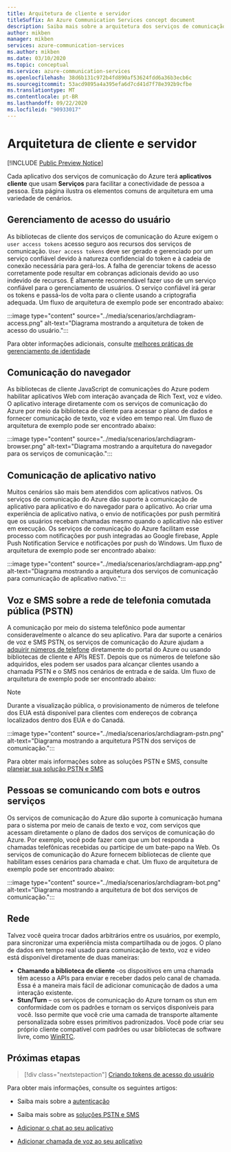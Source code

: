 ```yaml
---
title: Arquitetura de cliente e servidor
titleSuffix: An Azure Communication Services concept document
description: Saiba mais sobre a arquitetura dos serviços de comunicação.
author: mikben
manager: mikben
services: azure-communication-services
ms.author: mikben
ms.date: 03/10/2020
ms.topic: conceptual
ms.service: azure-communication-services
ms.openlocfilehash: 38d6b131c972b4fd890af53624fdd6a36b3ecb6c
ms.sourcegitcommit: 53acd9895a4a395efa6d7cd41d7f78e392b9cfbe
ms.translationtype: MT
ms.contentlocale: pt-BR
ms.lasthandoff: 09/22/2020
ms.locfileid: "90933017"
---
```

# <a name="client-and-server-architecture"></a>Arquitetura de cliente e servidor

[!INCLUDE [Public Preview Notice](../includes/public-preview-include.md)]

<!--
> [!WARNING]
> This document is under construction and needs the following items to be addressed: 
> - Need to add security best practices for token management here
> - Reference docs:
> - https://docs.microsoft.com/windows/security/threat-protection/security-policy-settings/create-a-token-object
> - https://docs.microsoft.com/azure/aks/operator-best-practices-identity
> - https://docs.microsoft.com/cloud-app-security/api-tokens?view=gestures-1.0-->

Cada aplicativo dos serviços de comunicação do Azure terá **aplicativos cliente** que usam **Serviços** para facilitar a conectividade de pessoa a pessoa. Esta página ilustra os elementos comuns de arquitetura em uma variedade de cenários.

## <a name="user-access-management"></a>Gerenciamento de acesso do usuário

As bibliotecas de cliente dos serviços de comunicação do Azure exigem o `user access tokens` acesso seguro aos recursos dos serviços de comunicação. `User access tokens` deve ser gerado e gerenciado por um serviço confiável devido à natureza confidencial do token e à cadeia de conexão necessária para gerá-los. A falha de gerenciar tokens de acesso corretamente pode resultar em cobranças adicionais devido ao uso indevido de recursos. É altamente recomendável fazer uso de um serviço confiável para o gerenciamento de usuários. O serviço confiável irá gerar os tokens e passá-los de volta para o cliente usando a criptografia adequada. Um fluxo de arquitetura de exemplo pode ser encontrado abaixo:

:::image type="content" source="../media/scenarios/archdiagram-access.png" alt-text="Diagrama mostrando a arquitetura de token de acesso do usuário.":::

Para obter informações adicionais, consulte [melhores práticas de gerenciamento de identidade](https://docs.microsoft.com/azure/security/fundamentals/identity-management-best-practices)

## <a name="browser-communication"></a>Comunicação do navegador

As bibliotecas de cliente JavaScript de comunicações do Azure podem habilitar aplicativos Web com interação avançada de Rich Text, voz e vídeo. O aplicativo interage diretamente com os serviços de comunicação do Azure por meio da biblioteca de cliente para acessar o plano de dados e fornecer comunicação de texto, voz e vídeo em tempo real. Um fluxo de arquitetura de exemplo pode ser encontrado abaixo:

:::image type="content" source="../media/scenarios/archdiagram-browser.png" alt-text="Diagrama mostrando a arquitetura do navegador para os serviços de comunicação.":::

## <a name="native-app-communication"></a>Comunicação de aplicativo nativo

Muitos cenários são mais bem atendidos com aplicativos nativos. Os serviços de comunicação do Azure dão suporte à comunicação de aplicativo para aplicativo e do navegador para o aplicativo.  Ao criar uma experiência de aplicativo nativa, o envio de notificações por push permitirá que os usuários recebam chamadas mesmo quando o aplicativo não estiver em execução. Os serviços de comunicação do Azure facilitam esse processo com notificações por push integradas ao Google firebase, Apple Push Notification Service e notificações por push do Windows. Um fluxo de arquitetura de exemplo pode ser encontrado abaixo:

:::image type="content" source="../media/scenarios/archdiagram-app.png" alt-text="Diagrama mostrando a arquitetura dos serviços de comunicação para comunicação de aplicativo nativo.":::

## <a name="voice-and-sms-over-the-public-switched-telephony-network-pstn"></a>Voz e SMS sobre a rede de telefonia comutada pública (PSTN)

A comunicação por meio do sistema telefônico pode aumentar consideravelmente o alcance do seu aplicativo. Para dar suporte a cenários de voz e SMS PSTN, os serviços de comunicação do Azure ajudam a [adquirir números de telefone](../quickstarts/telephony-sms/get-phone-number.md) diretamente do portal do Azure ou usando bibliotecas de cliente e APIs REST. Depois que os números de telefone são adquiridos, eles podem ser usados para alcançar clientes usando a chamada PSTN e o SMS nos cenários de entrada e de saída. Um fluxo de arquitetura de exemplo pode ser encontrado abaixo:

> [!Note]
> Durante a visualização pública, o provisionamento de números de telefone dos EUA está disponível para clientes com endereços de cobrança localizados dentro dos EUA e do Canadá. 

:::image type="content" source="../media/scenarios/archdiagram-pstn.png" alt-text="Diagrama mostrando a arquitetura PSTN dos serviços de comunicação.":::

Para obter mais informações sobre as soluções PSTN e SMS, consulte [planejar sua solução PSTN e SMS](../concepts/telephony-sms/plan-solution.md)

## <a name="humans-communicating-with-bots-and-other-services"></a>Pessoas se comunicando com bots e outros serviços

Os serviços de comunicação do Azure dão suporte à comunicação humana para o sistema por meio de canais de texto e voz, com serviços que acessam diretamente o plano de dados dos serviços de comunicação do Azure. Por exemplo, você pode fazer com que um bot responda a chamadas telefônicas recebidas ou participe de um bate-papo na Web. Os serviços de comunicação do Azure fornecem bibliotecas de cliente que habilitam esses cenários para chamada e chat. Um fluxo de arquitetura de exemplo pode ser encontrado abaixo:

:::image type="content" source="../media/scenarios/archdiagram-bot.png" alt-text="Diagrama mostrando a arquitetura de bot dos serviços de comunicação.":::

## <a name="networking"></a>Rede

Talvez você queira trocar dados arbitrários entre os usuários, por exemplo, para sincronizar uma experiência mista compartilhada ou de jogos. O plano de dados em tempo real usado para comunicação de texto, voz e vídeo está disponível diretamente de duas maneiras:

- **Chamando a biblioteca de cliente** -os dispositivos em uma chamada têm acesso a APIs para enviar e receber dados pelo canal de chamada. Essa é a maneira mais fácil de adicionar comunicação de dados a uma interação existente.
- **Stun/Turn** – os serviços de comunicação do Azure tornam os stun em conformidade com os padrões e tornam os serviços disponíveis para você. Isso permite que você crie uma camada de transporte altamente personalizada sobre esses primitivos padronizados. Você pode criar seu próprio cliente compatível com padrões ou usar bibliotecas de software livre, como [WinRTC](https://github.com/microsoft/winrtc).

## <a name="next-steps"></a>Próximas etapas

> [!div class="nextstepaction"]
> [Criando tokens de acesso do usuário](../quickstarts/access-tokens.md)

Para obter mais informações, consulte os seguintes artigos:

- Saiba mais sobre a [autenticação](../concepts/authentication.md)
- Saiba mais sobre as [soluções PSTN e SMS](../concepts/telephony-sms/plan-solution.md)

- [Adicionar o chat ao seu aplicativo](../quickstarts/chat/get-started.md)
- [Adicionar chamada de voz ao seu aplicativo](../quickstarts/voice-video-calling/getting-started-with-calling.md)

